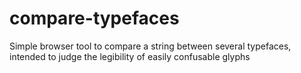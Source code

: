 # compare-typefaces
Simple browser tool to compare a string between several typefaces, intended to judge the legibility of easily confusable glyphs
